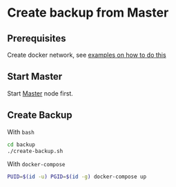 # Create backup from Master

## Prerequisites

Create docker network, see [examples on how to do this](..)

## Start Master

Start [Master](../master) node first.

## Create Backup

With `bash`

```bash
cd backup
./create-backup.sh
```

With `docker-compose`

```bash
PUID=$(id -u) PGID=$(id -g) docker-compose up
```

